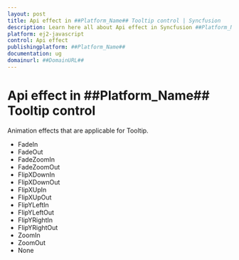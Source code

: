 ```yaml
---
layout: post
title: Api effect in ##Platform_Name## Tooltip control | Syncfusion
description: Learn here all about Api effect in Syncfusion ##Platform_Name## Tooltip control of Syncfusion Essential JS 2 and more.
platform: ej2-javascript
control: Api effect 
publishingplatform: ##Platform_Name##
documentation: ug
domainurl: ##DomainURL##
---
```


# Api effect in ##Platform_Name## Tooltip control

Animation effects that are applicable for Tooltip.
* FadeIn
* FadeOut
* FadeZoomIn
* FadeZoomOut
* FlipXDownIn
* FlipXDownOut
* FlipXUpIn
* FlipXUpOut
* FlipYLeftIn
* FlipYLeftOut
* FlipYRightIn
* FlipYRightOut
* ZoomIn
* ZoomOut
* None